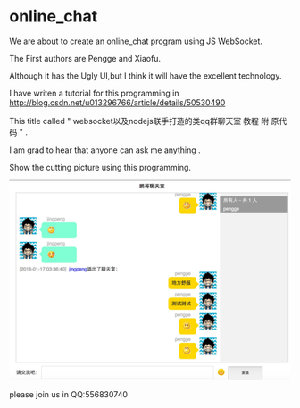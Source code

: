 # online_chat

We are about to create an online_chat program using JS WebSocket.

The First authors are Pengge and Xiaofu.
      
Although it has the Ugly UI,but I think it will have the excellent technology.

I have writen a tutorial for this programming in http://blog.csdn.net/u013296766/article/details/50530490

This title called " websocket以及nodejs联手打造的类qq群聊天室 教程 附 原代码 " .

I am grad to hear that anyone can ask me anything .

Show the cutting picture using this programming.


 ![image](https://raw.githubusercontent.com/taweisuode/online_chat/master/arclist/online_chat_show.png)

please join us in QQ:556830740
